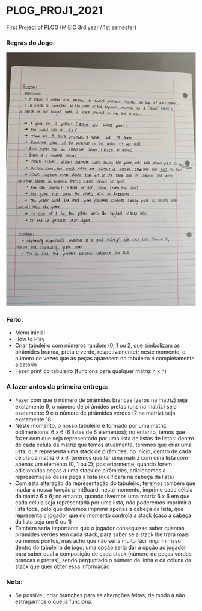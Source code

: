 # PLOG_PROJ1_2021
First Project of PLOG (MIEIC 3rd year / 1st semester)

### Regras do Jogo:

![Rules](https://github.com/TiagooGomess/PLOG_PROJ1_2021/blob/main/rules.jpg)

### Feito:
* Menu inicial
* How to Play
* Criar tabuleiro com números random (0, 1 ou 2, que simbolizam as pirâmides branca, preta e verde, respetivamente); neste momento, o número de vezes que as peças aparecem no tabuleiro é completamente aleatório
* Fazer print do tabuleiro (funciona para qualquer matriz n x n)

### A fazer antes da primeira entrega:
* Fazer com que o número de pirâmides brancas (zeros na matriz) seja exatamente 9, o número de pirâmides pretas (uns na matriz) seja exatamente 9 e o número de pirâmides verdes (2 na matriz) seja exatamente 18
* Neste momento, o nosso tabuleiro é formado por uma matriz bidimensional 6 x 6 (6 listas de 6 elementos); no entanto, temos que fazer com que seja representado por uma lista de listas de listas: dentro de cada célula da matriz que temos atualmente, teremos que criar uma lista, que representa uma stack de pirâmides; no início, dentro de cada célula da matriz 6 x 6, teremos que ter uma matriz com uma lista com apenas um elemento (0, 1 ou 2); posteriormente, quando forem adicionadas peças a uma stack de pirâmides, adicionamos a representação dessa peça à lista (que ficará na cabeça da lista)
* Com esta alteração da representação do tabuleiro, teremos também que mudar a nossa função printBoard: neste momento, imprime cada célula da matriz 6 x 6; no entanto, quando tivermos uma matriz 6 x 6 em que cada célula seja representada por uma lista, não poderemos imprimir a lista toda, pelo que devemos imprimir apenas a cabeça da lista, que representa o jogador que no momento controla a stack (caso a cabeça da lista seja um 0 ou 1)
* Também seria importante que o jogador conseguisse saber quantas pirâmides verdes tem cada stack, para saber se a stack lhe trará mais ou menos pontos, mas acho que não seria muito fácil imprimir isso dentro do tabuleiro de jogo; uma opção seria dar a opção ao jogador para saber qual a composição de cada stack (número de peças verdes, brancas e pretas), sendo perguntado o número da linha e da coluna da stack que quer obter essa informação


### Nota:
* Se possível, criar branches para as alterações feitas, de modo a não estragarmos o que já funciona.
